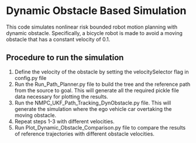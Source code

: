 # Dynamic Obstacle Based Simulation
This code simulates nonlinear risk bounded robot motion planning with dynamic obstacle. Specifically, a bicycle robot is made to avoid a moving obstacle that has a constant velocity of 0.1.  

## Procedure to run the simulation
1. Define the velocity of the obstacle by setting the velocitySelector flag in config.py file
2. Run the Run_Path_Planner.py file to build the tree and the reference path from the source to goal. This will generate all the required pickle file data necessary for plotting the results.
3. Run the NMPC_UKF_Path_Tracking_DynObstacle.py file. This will generate the simulation where the ego vehicle car overtaking the moving obstacle. 
4. Repeat steps 1-3 with different velocities.
5. Run Plot_Dynamic_Obstacle_Comparison.py file to compare the results of reference trajectories with different obstacle velocities. 
